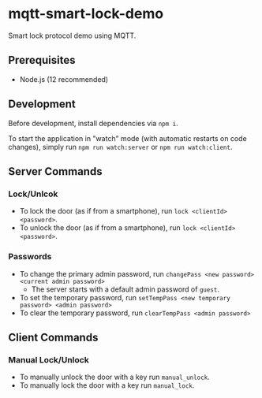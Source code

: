 # mqtt-smart-lock-demo

Smart lock protocol demo using MQTT.

## Prerequisites

- Node.js (12 recommended)

## Development

Before development, install dependencies via `npm i`.

To start the application in "watch" mode (with automatic restarts on code changes), simply run `npm run watch:server` or `npm run watch:client`.

## Server Commands

### Lock/Unlcok

- To lock the door (as if from a smartphone), run `lock <clientId> <password>`.
- To unlock the door (as if from a smartphone), run `lock <clientId> <password>`.

### Passwords

- To change the primary admin password, run `changePass <new password> <current admin password>`
  - The server starts with a default admin password of `guest`.
- To set the temporary password, run `setTempPass <new temporary password> <admin password>`
- To clear the temporary password, run `clearTempPass <admin password>`

## Client Commands

### Manual Lock/Unlock

- To manually unlock the door with a key run `manual_unlock`.
- To manually lock the door with a key run `manual_lock`.
